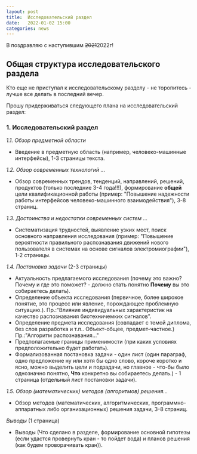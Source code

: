 ```yaml
---
layout: post
title:  Исследовательский раздел
date:   2022-01-02 15:00
categories: news
---
```


В поздравляю с наступившим ~~2021~~2022г!

## Общая структура исследовательского раздела

Кто еще не приступал к исследовательскому разделу - не торопитесь - лучше все делать в последний вечер.

Прошу придерживаться следующего плана на исследовательский раздел:

### 1. Исследовательский раздел
_1.1. Обзор предметной области_
  * Введение в предметную область (например, человеко-машинные интерфейсы), 1-3 страницы текста.
  
_1.2. Обзор современных технологий ..._
  * Обзор современных трендов, тенденций, направлений, решений, продуктов (только последние 3-4 года!!!), формирование __общей__ цели квалификационной работы (пример: "Повышение надежности работы интерфейсов человеко-машинного взаимодействия"), 3-8 страниц.
  
_1.3. Достоинства и недостатки современных систем ..._
  * Систематизация трудностей, выявление узких мест, поиск основного направления исследования (пример: "Повышение вероятности правильного распознавания движений нового пользователя в системах на основе сигналов электромиографии"), 1-2 страницы.
  
_1.4. Постановка задачи_ (2-3 страницы)
  * Актуальность предлагаемого исследования (почему это важно? Почему и где это поможет? - должно стать понятно __Почему__ вы это собираетесь делать).
  * Определение объекта исследования (первичное, более широкое понятие, это процесс или явление, порождающее проблемную ситуацию.). Пр.:"Влияние индивидуальных характеристик на качество распознавания биотехничемких сигналов".
  * Определение предмета исследования (совпадает с темой диплома, без слов разработка и т.п.. Объект-общее, предмет-частное.) Пр.:"Алгоритм распознавания..."
  * Предполагаемые границы применимости (при каких условиях предположительно будет работать).
  * Формализованная постановка задачи - один лист (один параграф, одно предложение ну или хотя бы одно слово, короче коротко и ясно, можно выделить цели и подзадачи, но главное - что-бы было однозначно понятно, __Что__ конкретно вы собираетесь делать.) - 1 страница (отдельный лист постановки задачи).
  
_1.5. Обзор (математических) методов (алгоритмов) решения..._
  * Обзор методов (математических, алгоритмических, программно-аппаратных либо организационных) решения задачи, 3-8 страниц.
  
_Выводы_ (1 страница)
  * Выводы (Что сделано в разделе, формирование основной гипотезы (если удастся провернуть кран - то пойдет вода) и планов решения (как будем проворачивать кран)).

